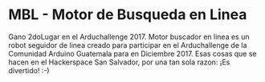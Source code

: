# MBL - Motor de Busqueda en Linea
Gano 2doLugar en el Arduchallenge 2017.
Motor buscador en linea es un robot seguidor de linea creado para participar en el Arduchallenge de la Comunidad Arduino Guatemala para en Diciembre 2017. Esas cosas que se hacen en el Hackerspace San Salvador, por una tan sola razon: ¡Es divertido! :-)
